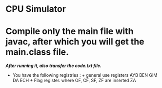 # CPU Simulator
# Compile only the main file with javac, after which you will get the main.class file.
***After running it, also transfer the code.txt file.***

+ You have the following registries :
        + general use registers
            AYB 
            BEN
            GIM
            DA
            ECH
        + Flag register. where OF, CF, SF, ZF are inserted
            ZA
